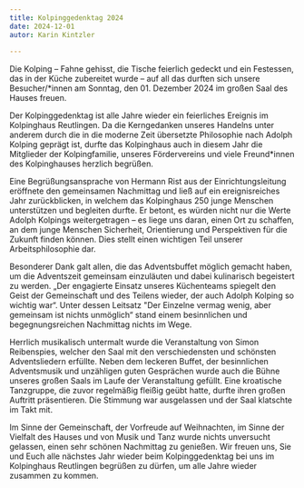 ```yaml
---
title: Kolpinggedenktag 2024
date: 2024-12-01
autor: Karin Kintzler
  
---
```

Die Kolping – Fahne gehisst, die Tische feierlich gedeckt und ein Festessen, das in der Küche zubereitet wurde – auf all das durften sich unsere Besucher/*innen am Sonntag, den 01. Dezember 2024 im großen Saal des Hauses freuen. 
<!--mehr-->

Der Kolpinggedenktag ist alle Jahre wieder ein feierliches Ereignis im Kolpinghaus Reutlingen.
Da die Kerngedanken unseres Handelns unter anderem durch die in die moderne Zeit übersetzte Philosophie nach Adolph Kolping geprägt ist, durfte das Kolpinghaus auch in diesem Jahr die Mitglieder der Kolpingfamilie, unseres Fördervereins und viele Freund*innen des Kolpinghauses herzlich begrüßen.

Eine Begrüßungsansprache von Hermann Rist aus der Einrichtungsleitung eröffnete den gemeinsamen Nachmittag und ließ auf ein ereignisreiches Jahr zurückblicken, in welchem das Kolpinghaus 250 junge Menschen unterstützen und begleiten durfte. 
Er betont, es würden nicht nur die Werte Adolph Kolpings weitergetragen – es liege uns daran, einen Ort zu schaffen, an dem junge Menschen Sicherheit, Orientierung und Perspektiven für die Zukunft finden können. Dies stellt einen wichtigen Teil unserer Arbeitsphilosophie dar. 

Besonderer Dank galt allen, die das Adventsbuffet möglich gemacht haben, um die Adventszeit gemeinsam einzuläuten und dabei kulinarisch begeistert zu werden.
 „Der engagierte Einsatz unseres Küchenteams spiegelt den Geist der Gemeinschaft und des Teilens wieder, der auch Adolph Kolping so wichtig war“. 
Unter dessen Leitsatz "Der Einzelne vermag wenig, aber gemeinsam ist nichts unmöglich“ stand einem besinnlichen und begegnungsreichen Nachmittag nichts im Wege.

Herrlich musikalisch untermalt wurde die Veranstaltung von Simon Reibenspies, welcher den Saal mit den verschiedensten und schönsten Adventsliedern erfüllte.
Neben dem leckeren Buffet, der besinnlichen Adventsmusik und unzähligen guten Gesprächen wurde auch die Bühne unseres großen Saals im Laufe der Veranstaltung gefüllt. Eine kroatische Tanzgruppe, die zuvor regelmäßig fleißig geübt hatte, durfte ihren großen Auftritt präsentieren. Die Stimmung war ausgelassen und der Saal klatschte im Takt mit. 

Im Sinne der Gemeinschaft, der Vorfreude auf Weihnachten, im Sinne der Vielfalt des Hauses und von Musik und Tanz wurde nichts unversucht gelassen, einen sehr schönen Nachmittag zu genießen.
Wir freuen uns, Sie und Euch alle nächstes Jahr wieder beim Kolpinggedenktag bei uns im Kolpinghaus Reutlingen begrüßen zu dürfen, um alle Jahre wieder zusammen zu kommen. 

